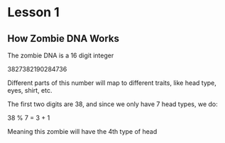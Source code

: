 # Lesson 1

## How Zombie DNA Works

The zombie DNA is a 16 digit integer

3827382190284736

Different parts of this number will map to different traits, like head type, eyes, shirt, etc.

The first two digits are 38, and since we only have 7 head types, we do:

38 % 7 = 3 + 1

Meaning this zombie will have the 4th type of head

